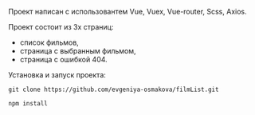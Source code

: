 Проект написан с использовантем  Vue, Vuex, Vue-router, Scss, Axios. 

Проект состоит из 3х страниц:
- список фильмов,
- страница с выбранным фильмом,
- страница с ошибкой 404.

Установка и запуск проекта:

    git clone https://github.com/evgeniya-osmakova/filmList.git
    
    npm install 
    

